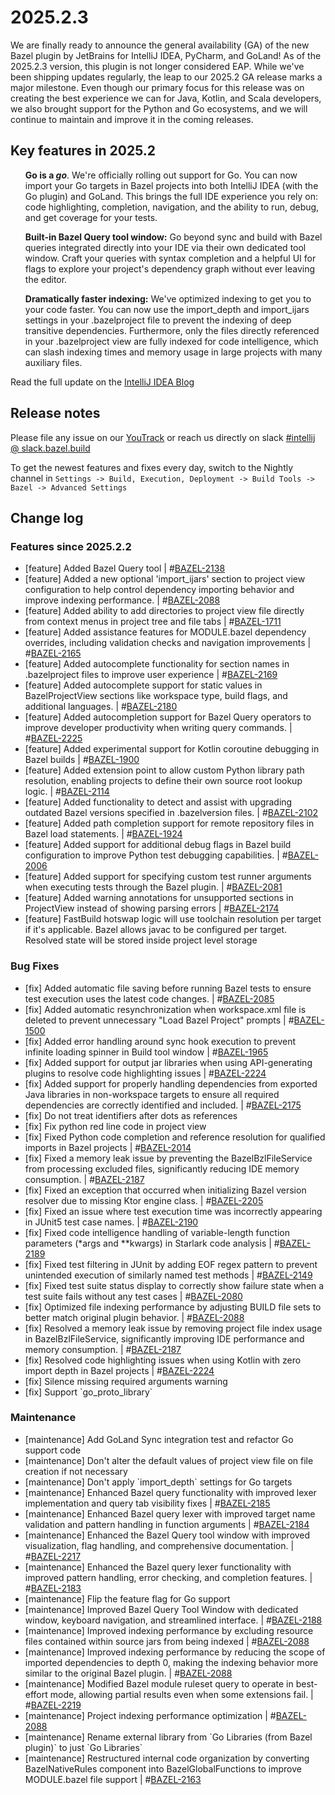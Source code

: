 <!DOCTYPE html> <html lang="en"> <head> <meta charset="UTF-8"> <title>Bazel Plugin 2025.2.3</title> </head> <body> <h1>2025.2.3</h1> We are finally ready to announce the general availability (GA) of the new Bazel plugin by JetBrains for IntelliJ IDEA, PyCharm, and GoLand! As of the 2025.2.3 version, this plugin is not longer considered EAP. While we've been shipping updates regularly, the leap to our 2025.2 GA release marks a major milestone. Even though our primary focus for this release was on creating the best experience we can for Java, Kotlin, and Scala developers, we also brought support for the Python and Go ecosystems, and we will continue to maintain and improve it in the coming releases. <h2>Key features in 2025.2</h2> <ul> <strong>Go is a <em>go</em></strong>. We're officially rolling out support for Go. You can now import your Go targets in Bazel projects into both IntelliJ IDEA (with the Go plugin) and GoLand. This brings the full IDE experience you rely on: code highlighting, completion, navigation, and the ability to run, debug, and get coverage for your tests. </ul> <ul> <strong>Built-in Bazel Query tool window:</strong> Go beyond sync and build with Bazel queries integrated directly into your IDE via their own dedicated tool window. Craft your queries with syntax completion and a helpful UI for flags to explore your project's dependency graph without ever leaving the editor. </ul> <ul> <strong>Dramatically faster indexing:</strong> We've optimized indexing to get you to your code faster. You can now use the import_depth and import_ijars settings in your .bazelproject file to prevent the indexing of deep transitive dependencies. Furthermore, only the files directly referenced in your .bazelproject view are fully indexed for code intelligence, which can slash indexing times and memory usage in large projects with many auxiliary files. </ul> Read the full update on the <a href="https://blog.jetbrains.com/idea/2025/07/bazel-ga-release/">IntelliJ IDEA Blog</a> <h2>Release notes</h2> <p>Please file any issue on our <a href="https://youtrack.jetbrains.com/issues/BAZEL">YouTrack</a> or reach us directly on slack <a href="https://bazelbuild.slack.com/archives/C025SBYFC4E">#intellij @ slack.bazel.build</a></p> <p>To get the newest features and fixes every day, switch to the Nightly channel in <code>Settings -> Build, Execution, Deployment -> Build Tools -> Bazel -> Advanced Settings</code><br> <h2>Change log</h2> <h3>Features since 2025.2.2</h3> <ul> <li>[feature] Added Bazel Query tool | #<a href="https://youtrack.jetbrains.com/issue/BAZEL-2138">BAZEL-2138</a></li> <li>[feature] Added a new optional 'import_ijars' section to project view configuration to help control dependency importing behavior and improve indexing performance. | #<a href="https://youtrack.jetbrains.com/issue/BAZEL-2088">BAZEL-2088</a></li> <li>[feature] Added ability to add directories to project view file directly from context menus in project tree and file tabs | #<a href="https://youtrack.jetbrains.com/issue/BAZEL-1711">BAZEL-1711</a></li> <li>[feature] Added assistance features for MODULE.bazel dependency overrides, including validation checks and navigation improvements | #<a href="https://youtrack.jetbrains.com/issue/BAZEL-2165">BAZEL-2165</a></li> <li>[feature] Added autocomplete functionality for section names in .bazelproject files to improve user experience | #<a href="https://youtrack.jetbrains.com/issue/BAZEL-2169">BAZEL-2169</a></li> <li>[feature] Added autocomplete support for static values in BazelProjectView sections like workspace type, build flags, and additional languages. | #<a href="https://youtrack.jetbrains.com/issue/BAZEL-2180">BAZEL-2180</a></li> <li>[feature] Added autocompletion support for Bazel Query operators to improve developer productivity when writing query commands. | #<a href="https://youtrack.jetbrains.com/issue/BAZEL-2225">BAZEL-2225</a></li> <li>[feature] Added experimental support for Kotlin coroutine debugging in Bazel builds | #<a href="https://youtrack.jetbrains.com/issue/BAZEL-1900">BAZEL-1900</a></li> <li>[feature] Added extension point to allow custom Python library path resolution, enabling projects to define their own source root lookup logic. | #<a href="https://youtrack.jetbrains.com/issue/BAZEL-2114">BAZEL-2114</a></li> <li>[feature] Added functionality to detect and assist with upgrading outdated Bazel versions specified in .bazelversion files. | #<a href="https://youtrack.jetbrains.com/issue/BAZEL-2102">BAZEL-2102</a></li> <li>[feature] Added path completion support for remote repository files in Bazel load statements. | #<a href="https://youtrack.jetbrains.com/issue/BAZEL-1924">BAZEL-1924</a></li> <li>[feature] Added support for additional debug flags in Bazel build configuration to improve Python test debugging capabilities. | #<a href="https://youtrack.jetbrains.com/issue/BAZEL-2006">BAZEL-2006</a></li> <li>[feature] Added support for specifying custom test runner arguments when executing tests through the Bazel plugin. | #<a href="https://youtrack.jetbrains.com/issue/BAZEL-2081">BAZEL-2081</a></li> <li>[feature] Added warning annotations for unsupported sections in ProjectView instead of showing parsing errors | #<a href="https://youtrack.jetbrains.com/issue/BAZEL-2174">BAZEL-2174</a></li> <li>[feature] FastBuild hotswap logic will use toolchain resolution per target if it&#x27;s applicable. Bazel allows javac to be configured per target. Resolved state will be stored inside project level storage</li> </ul> <h3>Bug Fixes</h3> <ul> <li>[fix] Added automatic file saving before running Bazel tests to ensure test execution uses the latest code changes. | #<a href="https://youtrack.jetbrains.com/issue/BAZEL-2085">BAZEL-2085</a></li> <li>[fix] Added automatic resynchronization when workspace.xml file is deleted to prevent unnecessary "Load Bazel Project" prompts | #<a href="https://youtrack.jetbrains.com/issue/BAZEL-1500">BAZEL-1500</a></li> <li>[fix] Added error handling around sync hook execution to prevent infinite loading spinner in Build tool window | #<a href="https://youtrack.jetbrains.com/issue/BAZEL-1965">BAZEL-1965</a></li> <li>[fix] Added support for output jar libraries when using API-generating plugins to resolve code highlighting issues | #<a href="https://youtrack.jetbrains.com/issue/BAZEL-2224">BAZEL-2224</a></li> <li>[fix] Added support for properly handling dependencies from exported Java libraries in non-workspace targets to ensure all required dependencies are correctly identified and included. | #<a href="https://youtrack.jetbrains.com/issue/BAZEL-2175">BAZEL-2175</a></li> <li>[fix] Do not treat identifiers after dots as references</li> <li>[fix] Fix python red line code in project view</li> <li>[fix] Fixed Python code completion and reference resolution for qualified imports in Bazel projects | #<a href="https://youtrack.jetbrains.com/issue/BAZEL-2014">BAZEL-2014</a></li> <li>[fix] Fixed a memory leak issue by preventing the BazelBzlFileService from processing excluded files, significantly reducing IDE memory consumption. | #<a href="https://youtrack.jetbrains.com/issue/BAZEL-2187">BAZEL-2187</a></li> <li>[fix] Fixed an exception that occurred when initializing Bazel version resolver due to missing Ktor engine class. | #<a href="https://youtrack.jetbrains.com/issue/BAZEL-2205">BAZEL-2205</a></li> <li>[fix] Fixed an issue where test execution time was incorrectly appearing in JUnit5 test case names. | #<a href="https://youtrack.jetbrains.com/issue/BAZEL-2190">BAZEL-2190</a></li> <li>[fix] Fixed code intelligence handling of variable-length function parameters (*args and **kwargs) in Starlark code analysis | #<a href="https://youtrack.jetbrains.com/issue/BAZEL-2189">BAZEL-2189</a></li> <li>[fix] Fixed test filtering in JUnit by adding EOF regex pattern to prevent unintended execution of similarly named test methods | #<a href="https://youtrack.jetbrains.com/issue/BAZEL-2149">BAZEL-2149</a></li> <li>[fix] Fixed test suite status display to correctly show failure state when a test suite fails without any test cases | #<a href="https://youtrack.jetbrains.com/issue/BAZEL-2080">BAZEL-2080</a></li> <li>[fix] Optimized file indexing performance by adjusting BUILD file sets to better match original plugin behavior. | #<a href="https://youtrack.jetbrains.com/issue/BAZEL-2088">BAZEL-2088</a></li> <li>[fix] Resolved a memory leak issue by removing project file index usage in BazelBzlFileService, significantly improving IDE performance and memory consumption. | #<a href="https://youtrack.jetbrains.com/issue/BAZEL-2187">BAZEL-2187</a></li> <li>[fix] Resolved code highlighting issues when using Kotlin with zero import depth in Bazel projects | #<a href="https://youtrack.jetbrains.com/issue/BAZEL-2224">BAZEL-2224</a></li> <li>[fix] Silence missing required arguments warning</li> <li>[fix] Support `go_proto_library`</li> </ul> <h3>Maintenance</h3> <ul> <li>[maintenance] Add GoLand Sync integration test and refactor Go support code</li> <li>[maintenance] Don't alter the default values of project view file on file creation if not necessary</li> <li>[maintenance] Don't apply `import_depth` settings for Go targets</li> <li>[maintenance] Enhanced Bazel query functionality with improved lexer implementation and query tab visibility fixes | #<a href="https://youtrack.jetbrains.com/issue/BAZEL-2185">BAZEL-2185</a></li> <li>[maintenance] Enhanced Bazel query lexer with improved target name validation and pattern handling in function arguments | #<a href="https://youtrack.jetbrains.com/issue/BAZEL-2184">BAZEL-2184</a></li> <li>[maintenance] Enhanced the Bazel Query tool window with improved visualization, flag handling, and comprehensive documentation. | #<a href="https://youtrack.jetbrains.com/issue/BAZEL-2217">BAZEL-2217</a></li> <li>[maintenance] Enhanced the Bazel query lexer functionality with improved pattern handling, error checking, and completion features. | #<a href="https://youtrack.jetbrains.com/issue/BAZEL-2183">BAZEL-2183</a></li> <li>[maintenance] Flip the feature flag for Go support</li> <li>[maintenance] Improved Bazel Query Tool Window with dedicated window, keyboard navigation, and streamlined interface. | #<a href="https://youtrack.jetbrains.com/issue/BAZEL-2188">BAZEL-2188</a></li> <li>[maintenance] Improved indexing performance by excluding resource files contained within source jars from being indexed | #<a href="https://youtrack.jetbrains.com/issue/BAZEL-2088">BAZEL-2088</a></li> <li>[maintenance] Improved indexing performance by reducing the scope of imported dependencies to depth 0, making the indexing behavior more similar to the original Bazel plugin. | #<a href="https://youtrack.jetbrains.com/issue/BAZEL-2088">BAZEL-2088</a></li> <li>[maintenance] Modified Bazel module ruleset query to operate in best-effort mode, allowing partial results even when some extensions fail. | #<a href="https://youtrack.jetbrains.com/issue/BAZEL-2219">BAZEL-2219</a></li> <li>[maintenance] Project indexing performance optimization | #<a href="https://youtrack.jetbrains.com/issue/BAZEL-2088">BAZEL-2088</a></li> <li>[maintenance] Rename external library from `Go Libraries (from Bazel plugin)` to just `Go Libraries`</li> <li>[maintenance] Restructured internal code organization by converting BazelNativeRules component into BazelGlobalFunctions to improve MODULE.bazel file support | #<a href="https://youtrack.jetbrains.com/issue/BAZEL-2163">BAZEL-2163</a></li> </ul> </body> </html>